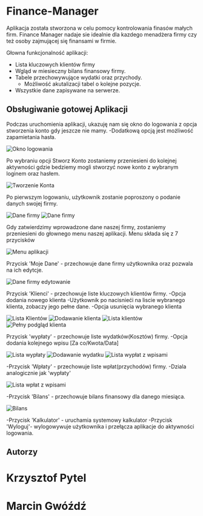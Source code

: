 # Finance-Manager

Aplikacja została stworzona w celu pomocy kontrolowania finasów małych firm.
Finance Manager nadaje sie idealnie dla kazdego menadżera firmy czy też osoby zajmującej się finansami w firmie.


Głowna funkcjonalność aplikacji:
- Lista kluczowych klientów firmy
- Wgląd w miesieczny bilans finansowy firmy.
- Tabele przechowywujące wydatki oraz przychody.
    - Możliwość akutalizacji tabel o kolejne pozycje.
- Wszystkie dane zapisywane na serwerze.

## Obsługiwanie gotowej Aplikacji

Podczas uruchomienia aplikacji, ukazuję nam się okno do logowania z opcja stworzenia konto gdy jeszcze nie mamy.
    -Dodatkową opcją jest możliwość zapamietania hasła.
    
![Okno logowania](https://raw.githubusercontent.com/margwokrdzis/Finance-Manager/master/images/1.png)

Po wybraniu opcji Stworz Konto zostaniemy przeniesieni do kolejnej aktywności
gdzie bedziemy mogli stworzyć nowe konto z wybranym loginem oraz hasłem.

![Tworzenie Konta](https://raw.githubusercontent.com/margwokrdzis/Finance-Manager/master/images/2.png)


Po pierwszym logowaniu, użytkownik zostanie poproszony o podanie danych swojej firmy.

![Dane firmy](https://raw.githubusercontent.com/margwokrdzis/Finance-Manager/master/images/3.png)
![Dane firmy](https://raw.githubusercontent.com/margwokrdzis/Finance-Manager/master/images/3.1.png)

Gdy zatwierdzimy wprowadzone dane naszej firmy, zostaniemy przeniesieni do głownego menu naszej aplikacji.
Menu składa się z 7 przycisków

![Menu aplikacji](https://raw.githubusercontent.com/margwokrdzis/Finance-Manager/master/images/4.png)

Przycisk 'Moje Dane' - przechowuje dane firmy użytkownika oraz pozwala na ich edytcje.

![Dane firmy edytowanie](https://raw.githubusercontent.com/margwokrdzis/Finance-Manager/master/images/5.png)

Przycisk 'Klienci' - przechowuje liste kluczowych klientów firmy.
    -Opcja dodania nowego klienta
    -Użytkownik po nacisnieći na liscie wybranego klienta, zobaczy jego pełne dane.
    -Opcja usunięcia wybranego klienta

![Lista Klientów](https://raw.githubusercontent.com/margwokrdzis/Finance-Manager/master/images/6.png)
![Dodawanie klienta](https://raw.githubusercontent.com/margwokrdzis/Finance-Manager/master/images/7.1.png)
![Lista klientów](https://raw.githubusercontent.com/margwokrdzis/Finance-Manager/master/images/7.2.png)
![Pełny podgląd klienta](https://raw.githubusercontent.com/margwokrdzis/Finance-Manager/master/images/7.3.png)
    
Przycisk 'wypłaty' - przechowuje liste wydatków(Kosztów) firmy. 
    -Opcja dodania kolejnego wpisu [Za co/Kwota/Data]
    
![Lista wypłaty](https://raw.githubusercontent.com/margwokrdzis/Finance-Manager/master/images/8.png)
![Dodawanie wydatku](https://raw.githubusercontent.com/margwokrdzis/Finance-Manager/master/images/8.1.png)
![Lista wypłat z wpisami](https://raw.githubusercontent.com/margwokrdzis/Finance-Manager/master/images/8.3.png)

-Przycisk 'Wpłaty' - przechowuje liste wpłat(przychodów) firmy.
    -Dziala analogicznie jak 'wypłaty'
    
![Lista wpłat z wpisami](https://raw.githubusercontent.com/margwokrdzis/Finance-Manager/master/images/9.png)

-Przycisk 'Bilans' - przechowuje bilans finansowy dla danego miesiąca.

![Bilans](https://raw.githubusercontent.com/margwokrdzis/Finance-Manager/master/images/9.png)

-Przycisk 'Kalkulator' - uruchamia systemowy kalkulator
-Przycisk 'Wyloguj'- wylogowywuje użytkownika i przełącza aplikacje do aktywności logowania.

## Autorzy

# Krzysztof Pytel
# Marcin Gwóźdź
